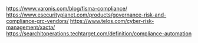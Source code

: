https://www.varonis.com/blog/fisma-compliance/
https://www.esecurityplanet.com/products/governance-risk-and-compliance-grc-vendors/
https://www.telos.com/cyber-risk-management/xacta/
https://searchitoperations.techtarget.com/definition/compliance-automation
